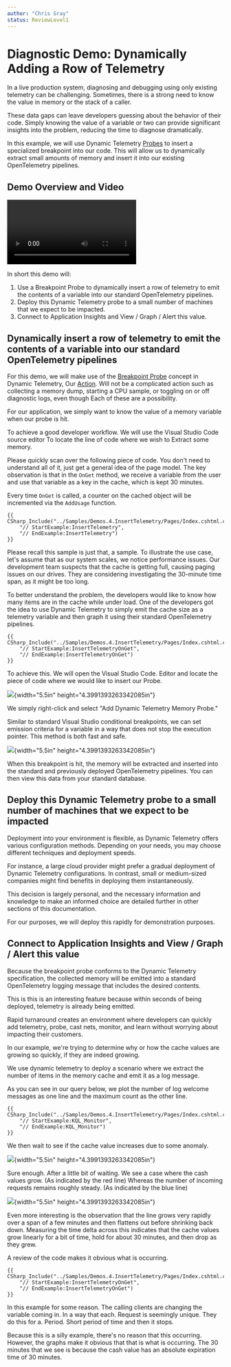 ```yaml
---
author: "Chris Gray"
status: ReviewLevel1
---
```


# Diagnostic Demo: Dynamically Adding a Row of Telemetry

In a live production system, diagnosing and debugging using only existing telemetry can be challenging. Sometimes, there is a strong need to know the value in memory or the stack of a caller.

These data gaps can leave developers guessing about the behavior of their code. Simply knowing the value of a variable or two can provide significant insights into the problem, reducing the time to diagnose dramatically.

In this example, we will use Dynamic Telemetry [Probes](./Architecture.Probes.Overview.document.md) to insert a
specialized breakpoint into our code. This will allow us to dynamically
extract small amounts of memory and insert it into our existing
OpenTelemetry pipelines.

## Demo Overview and Video

![type:video](../orig_media/DynamicTelemetry_DiagnosticVideo.mp4)

In short this demo will:

1.  Use a Breakpoint Probe to dynamically insert a row of telemetry to
    emit the contents of a variable into our standard OpenTelemetry
    pipelines.
2.  Deploy this Dynamic Telemetry probe to a small number of machines
    that we expect to be impacted.
3.  Connect to Application Insights and View / Graph / Alert this value.

## Dynamically insert a row of telemetry to emit the contents of a variable into our standard OpenTelemetry pipelines

For this demo, we will make use of the [Breakpoint
Probe](./Architecture.Probe.Breakpoint.document.md) concept in Dynamic
Telemetry, Our [Action](./Architecture.Action.Explanation.document.md).
Will not be a complicated action such as collecting a memory dump,
starting a CPU sample, or toggling on or off diagnostic logs, even
though Each of these are a possibility.

For our application, we simply want to know the value of a memory
variable when our probe is hit.

To achieve a good developer workflow. We will use the Visual Studio Code
source editor To locate the line of code where we wish to Extract some
memory.

Please quickly scan over the following piece of code. You don't need to
understand all of it, just get a general idea of the page model. The key
observation is that in the `OnGet` method, we receive a variable from
the user and use that variable as a key in the cache, which is kept 30
minutes.

Every time `OnGet` is called, a counter on the cached object will be
incremented via the `AddUsage` function.

``` cdocs_include
{{ CSharp_Include("../Samples/Demos.4.InsertTelemetry/Pages/Index.cshtml.cs",
    "// StartExample:InsertTelemetry",
    "// EndExample:InsertTelemetry")
}}
```

Please recall this sample is just that, a sample. To illustrate the use
case, let's assume that as our system scales, we notice performance
issues. Our development team suspects that the cache is getting full,
causing paging issues on our drives. They are considering investigating
the 30-minute time span, as it might be too long.

To better understand the problem, the developers would like to know how
many items are in the cache while under load. One of the developers got
the idea to use Dynamic Telemetry to simply emit the cache size as a
telemetry variable and then graph it using their standard OpenTelemetry
pipelines.

``` cdocs_include
{{ CSharp_Include("../Samples/Demos.4.InsertTelemetry/Pages/Index.cshtml.cs",
    "// StartExample:InsertTelemetryOnGet",
    "// EndExample:InsertTelemetryOnGet")
}}
```

To achieve this. We will open the Visual Studio Code. Editor and locate
the piece of code where we would like to insert our Probe.

![](../orig_media/Demos.4.AddDynamicTracePoint.VSCode.png){width="5.5in"
height="4.3991393263342085in"}

We simply right-click and select "Add Dynamic Telemetry Memory Probe."

Similar to standard Visual Studio conditional breakpoints, we can set
emission criteria for a variable in a way that does not stop the
execution pointer. This method is both fast and safe.

![](../orig_media/Demos.4.AddDynamicTracePoint.VSCode.AddCacheCount.png){width="5.5in"
height="4.3991393263342085in"}

When this breakpoint is hit, the memory will be extracted and inserted
into the standard and previously deployed OpenTelemetry pipelines. You
can then view this data from your standard database.

## Deploy this Dynamic Telemetry probe to a small number of machines that we expect to be impacted

Deployment into your environment is flexible, as Dynamic Telemetry
offers various configuration methods. Depending on your needs, you may
choose different techniques and deployment speeds.

For instance, a large cloud provider might prefer a gradual deployment
of Dynamic Telemetry configurations. In contrast, small or medium-sized
companies might find benefits in deploying them instantaneously.

This decision is largely personal, and the necessary information and
knowledge to make an informed choice are detailed further in other
sections of this documentation.

For our purposes, we will deploy this rapidly for demonstration
purposes.

## Connect to Application Insights and View / Graph / Alert this value

Because the breakpoint probe conforms to the Dynamic Telemetry
specification, the collected memory will be emitted into a standard
OpenTelemetry logging message that includes the desired contents.

This is this is an interesting feature because within seconds of being
deployed, telemetry is already being emitted.

Rapid turnaround creates an environment where developers can quickly add
telemetry, probe, cast nets, monitor, and learn without worrying about
impacting their customers.

In our example, we're trying to determine why or how the cache values
are growing so quickly, if they are indeed growing.

We use dynamic telemetry to deploy a scenario where we extract the
number of items in the memory cache and emit it as a log message.

As you can see in our query below, we plot the number of log welcome
messages as one line and the maximum count as the other line.

``` cdocs_include
{{ CSharp_Include("../Samples/Demos.4.InsertTelemetry/Pages/Index.cshtml.cs",
    "// StartExample:KQL_Monitor",
    "// EndExample:KQL_Monitor")
}}
```

We then wait to see if the cache value increases due to some anomaly.

![](../orig_media/Demos.4.AddDynamicTracePoint.VSCode.BeforeSpike.png){width="5.5in"
height="4.3991393263342085in"}

Sure enough. After a little bit of waiting. We see a case where the cash
values grow. (As indicated by the red line) Whereas the number of
incoming requests remains roughly steady. (As indicated by the blue
line)

![](../orig_media/Demos.4.AddDynamicTracePoint.VSCode.AfterSpike.png){width="5.5in"
height="4.3991393263342085in"}

Even more interesting is the observation that the line grows very
rapidly over a span of a few minutes and then flattens out before
shrinking back down. Measuring the time delta across this indicates that
the cache values grow linearly for a bit of time, hold for about 30
minutes, and then drop as they grew.

A review of the code makes it obvious what is occurring.

``` cdocs_include
{{ CSharp_Include("../Samples/Demos.4.InsertTelemetry/Pages/Index.cshtml.cs",
    "// StartExample:InsertTelemetryOnGet",
    "// EndExample:InsertTelemetryOnGet")
}}
```

In this example for some reason. The calling clients are changing the
variable coming in. In a way that each. Request is seemingly unique.
They do this for a. Period. Short period of time and then it stops.

Because this is a silly example, there's no reason that this occurring.
However, the graphs make it obvious that that is what is occurring. The
30 minutes that we see is because the cash value has an absolute
expiration time of 30 minutes.
